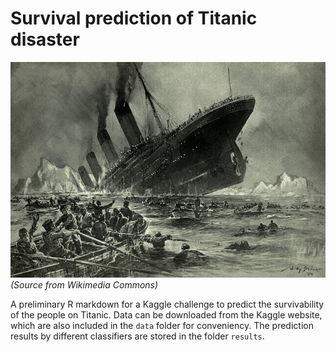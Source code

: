 Survival prediction of Titanic disaster
=======================================

![](./Stoewer_Titanic.jpg)
_(Source from Wikimedia Commons)_

A preliminary R markdown for a Kaggle challenge to predict the 
survivability of the people on Titanic. Data can be downloaded 
from the Kaggle website, which are also included in the `data` 
folder for conveniency. The prediction results by different 
classifiers are stored in the folder `results`. 
